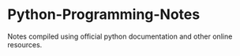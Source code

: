# Python-Programming-Notes
Notes compiled using official python documentation and other online resources.
